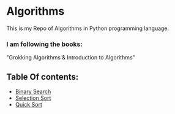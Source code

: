 # Algorithms
  This is my Repo of Algorithms in Python programming language.
 ### I am following the books: 
 "Grokking Algorithms & Introduction to Algorithms"
## Table Of contents:
 - [Binary Search](./BinarySearch)
 - [Selection Sort](./SelectionSort)
 - [Quick Sort](./QuickSort)